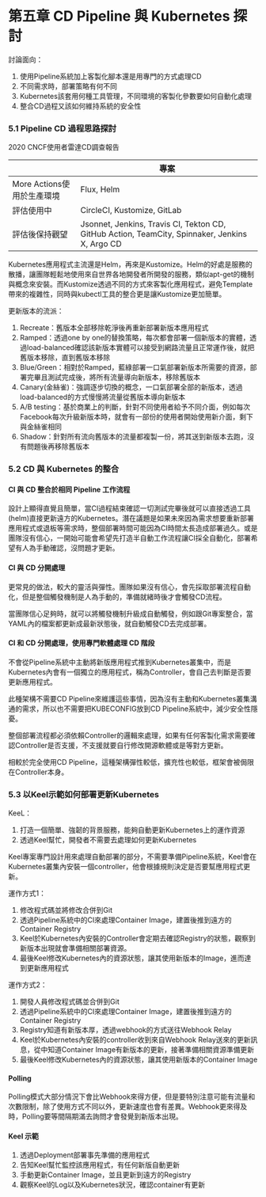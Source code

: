 # 第五章 CD Pipeline 與 Kubernetes 探討

討論面向：

1. 使用Pipeline系統加上客製化腳本還是用專門的方式處理CD
2. 不同需求時，部署策略有何不同
3. Kubernetes該套用何種工具管理，不同環境的客製化參數要如何自動化處理
4. 整合CD過程又該如何維持系統的安全性



### 5.1 Pipeline CD 過程思路探討

2020 CNCF使用者雷達CD調查報告

|                            | 專案                                                         |
| -------------------------- | ------------------------------------------------------------ |
| More Actions使用於生產環境 | Flux, Helm                                                   |
| 評估使用中                 | CircleCI, Kustomize, GitLab                                  |
| 評估後保持觀望             | Jsonnet, Jenkins, Travis CI, Tekton CD, GitHub Action, TeamCity, Spinnaker, Jenkins X, Argo CD |

Kubernetes應用程式主流還是Helm，再來是Kustomize。Helm的好處是服務的散播，讓團隊輕鬆地使用來自世界各地開發者所開發的服務，類似apt-get的機制與概念來安裝。而Kustomize透過不同的方式來客製化應用程式，避免Template帶來的複雜性，同時與kubectl工具的整合更是讓Kustomize更加簡單。



更新版本的流派：

1. Recreate：舊版本全部移除乾淨後再重新部署新版本應用程式
2. Ramped：透過one by one的替換策略，每次都會部署一個新版本的實體，透過load-balanced確認該新版本實體可以接受到網路流量且正常運作後，就把舊版本移除，直到舊版本移除
3. Blue/Green：相對於Ramped，藍綠部署一口氣部署新版本所需要的資源，部署完畢且測試完成後，將所有流量導向新版本，移除舊版本
4. Canary(金絲雀)：強調逐步切換的概念，一口氣部署全部的新版本，透過load-balanced的方式慢慢將流量從舊版本導向新版本
5. A/B testing：基於商業上的判斷，針對不同使用者給予不同介面，例如每次Facebook每次升級新版本時，就會有一部份的使用者開始使用新介面，剩下與金絲雀相同
6. Shadow：針對所有流向舊版本的流量都複製一份，將其送到新版本去跑，沒有問題後再移除舊版本



### 5.2 CD 與 Kubernetes 的整合

#### CI 與 CD 整合於相同 Pipeline 工作流程

設計上顯得直覺且簡單，當CI過程結束確認一切測試完畢後就可以直接透過工具(helm)直接更新遠方的Kubernetes。潛在議題是如果未來因為需求想要重新部署應用程式或退板等需求時，整個部署時間可能因為CI時間太長造成部署過久。或是團隊沒有信心，一開始可能會希望先打造半自動工作流程讓CI採全自動化，部署希望有人為手動確認，沒問題才更新。



#### CI 與 CD 分開處理

更常見的做法，較大的靈活與彈性。團隊如果沒有信心，會先採取部署流程自動化，但是整個觸發機制是人為手動的，準備就緒時後才會觸發CD流程。

當團隊信心足夠時，就可以將觸發機制升級成自動觸發，例如跟Git專案整合，當YAML內的檔案都更新成最新狀態後，就自動觸發CD去完成部署。



#### CI 和 CD 分開處理，使用專門軟體處理 CD 階段

不會從Pipeline系統中主動將新版應用程式推到Kubernetes叢集中，而是Kubernetes內會有一個獨立的應用程式，稱為Controller，會自己去判斷是否要更新應用程式。

此種架構不需要CD Pipeline來維護這些事情，因為沒有主動和Kubernetes叢集溝通的需求，所以也不需要把KUBECONFIG放到CD Pipeline系統中，減少安全性隱憂。

整個部署流程都必須依賴Controller的邏輯來處理，如果有任何客製化需求需要確認Controller是否支援，不支援就要自行修改開源軟體或是等對方更新。

相較於完全使用CD Pipeline，這種架構彈性較低，擴充性也較低，框架會被侷限在Controller本身。



### 5.3 以Keel示範如何部署更新Kubernetes

KeeL：

1. 打造一個簡單、強韌的背景服務，能夠自動更新Kubernetes上的運作資源
2. 透過Keel幫忙，開發者不需要去處理如何更新Kubernetes

Keel專案專門設計用來處理自動部署的部分，不需要準備Pipeline系統，Keel會在Kubernetes叢集內安裝一個controller，他會根據規則決定是否要幫應用程式更新。



運作方式1：

1. 修改程式碼並將修改合併到Git
2. 透過Pipeline系統中的CI來處理Container Image，建置後推到遠方的Container Registry
3. Keel於Kubernetes內安裝的Controller會定期去確認Registry的狀態，觀察到新版本出現就會準備相關部署資源。
4. 最後Keel修改Kubernetes內的資源狀態，讓其使用新版本的Image，進而達到更新應用程式



運作方式2：

1. 開發人員修改程式碼並合併到Git
2. 透過Pipeline系統中的CI來處理Container Image，建置後推到遠方的Container Registry
3. Registry知道有新版本厚，透過webhook的方式送往Webhook Relay
4. Keel於Kubernetes內安裝的controller收到來自Webhook Relay送來的更新訊息，從中知道Container Image有新版本的更新，接著準備相關資源準備更新
5. 最後Keel修改Kubernetes內的資源狀態，讓其使用新版本的Container Image



#### Polling

Polling模式大部分情況下會比Webhook來得方便，但是要特別注意可能有流量和次數限制，除了使用方式不同以外，更新速度也會有差異。Webhook更來得及時，Polling要等間隔期滿去詢問才會發覺到新版本出現。



#### Keel 示範

1. 透過Deployment部署事先準備的應用程式
2. 告知Keel幫忙監控該應用程式，有任何新版自動更新
3. 手動更新Container Image，並且更新到遠方的Registry
4. 觀察Keel的Log以及Kubernetes狀況，確認container有更新



